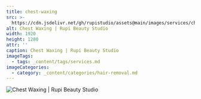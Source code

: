```yaml
---
title: chest-waxing
src: >-
  https://cdn.jsdelivr.net/gh/rupistudio/assets@main/images/services/chest-waxing.webp
alt: Chest Waxing | Rupi Beauty Studio
width: 1920
height: 1280
attr: ''
caption: Chest Waxing | Rupi Beauty Studio
imageTags:
  - tags: _content/tags/services.md
imageCategories:
  - category: _content/categories/hair-removal.md
---
```


![Chest Waxing | Rupi Beauty Studio](https://cdn.jsdelivr.net/gh/rupistudio/assets@main/images/services/chest-waxing.webp "Chest Waxing | Rupi Beauty Studio")

